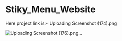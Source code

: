 # Stiky_Menu_Website

Here project link is:-
Uploading Screenshot (174).png


![Uploading Screenshot (176).png…]()
